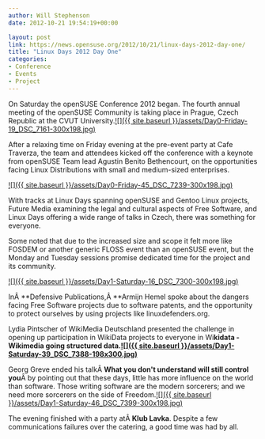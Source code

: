 ```yaml
---
author: Will Stephenson
date: 2012-10-21 19:54:19+00:00

layout: post
link: https://news.opensuse.org/2012/10/21/linux-days-2012-day-one/
title: "Linux Days 2012 Day One"
categories:
- Conference
- Events
- Project
---
```

On Saturday the openSUSE Conference 2012 began. The fourth annual meeting of the openSUSE Community is taking place in Prague, Czech Republic at the CVUT University.[![]({{ site.baseurl }}/assets/Day0-Friday-19_DSC_7161-300x198.jpg)](https://news.opensuse.org/2012/10/21/linux-days-2012-day-one/day0-friday-19_dsc_7161/)

After a relaxing time on Friday evening at the pre-event party at Cafe Traverza, the team and attendees kicked off the conference with a keynote from openSUSE Team lead Agustin Benito Bethencourt, on the opportunities facing Linux Distributions with small and medium-sized enterprises.

[![]({{ site.baseurl }}/assets/Day0-Friday-45_DSC_7239-300x198.jpg)](https://news.opensuse.org/2012/10/21/linux-days-2012-day-one/day0-friday-45_dsc_7239/)

With tracks at Linux Days spanning openSUSE and Gentoo Linux projects, Future Media examining the legal and cultural aspects of Free Software, and Linux Days offering a wide range of talks in Czech, there was something for everyone.

Some noted that due to the increased size and scope it felt more like FOSDEM or another generic FLOSS event than an openSUSE event, but the Monday and Tuesday sessions promise dedicated time for the project and its community.

[![]({{ site.baseurl }}/assets/Day1-Saturday-16_DSC_7300-300x198.jpg)](https://news.opensuse.org/2012/10/21/linux-days-2012-day-one/day1-saturday-16_dsc_7300/)

InÂ **Defensive Publications,Â **Armijn Hemel spoke about the dangers facing Free Software projects due to software patents, and the opportunity to protect ourselves by using projects like linuxdefenders.org.

Lydia Pintscher of WikiMedia Deutschland presented the challenge in opening up participation in WikiData projects to everyone in Wi**kidata - Wikimedia going structured data.[![]({{ site.baseurl }}/assets/Day1-Saturday-39_DSC_7388-198x300.jpg)](https://news.opensuse.org/2012/10/21/linux-days-2012-day-one/day1-saturday-39_dsc_7388/)**

Georg Greve ended his talkÂ **What you don't understand will still control you**Â by pointing out that these days, little has more influence on the
world than software. Those writing software are the modern sorcerers; and we need more sorcerers on the side of Freedom.[![]({{ site.baseurl }}/assets/Day1-Saturday-46_DSC_7399-300x198.jpg)](https://news.opensuse.org/2012/10/21/linux-days-2012-day-one/day1-saturday-46_dsc_7399/)

The evening finished with a party atÂ **Klub Lavka**. Despite a few communications failures over the catering, a good time was had by all.		
